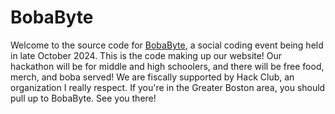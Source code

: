 # BobaByte

Welcome to the source code for [BobaByte](https://eddyzow.github.io/bobabyte), a social coding event being held in late October 2024. This is the code making up our website! Our hackathon will be for middle and high schoolers, and there will be free food, merch, and boba served! We are fiscally supported by Hack Club, an organization I really respect. If you're in the Greater Boston area, you should pull up to BobaByte. See you there!  
